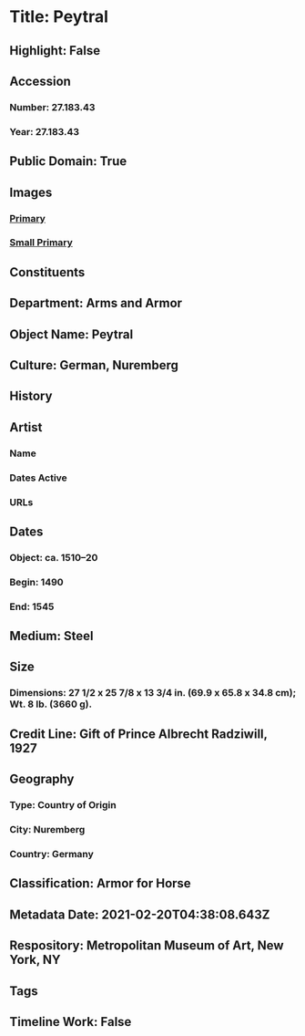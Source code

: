# Title: Peytral
## Highlight: False
## Accession
### Number: 27.183.43
### Year: 27.183.43
## Public Domain: True
## Images
### [Primary](https://images.metmuseum.org/CRDImages/aa/original/DP108799.jpg)
### [Small Primary](https://images.metmuseum.org/CRDImages/aa/web-large/DP108799.jpg)
## Constituents
## Department: Arms and Armor
## Object Name: Peytral
## Culture: German, Nuremberg
## History
## Artist
### Name
### Dates Active
### URLs
## Dates
### Object: ca. 1510–20
### Begin: 1490
### End: 1545
## Medium: Steel
## Size
### Dimensions: 27 1/2 x 25 7/8 x 13 3/4 in. (69.9 x 65.8 x 34.8 cm); Wt. 8 lb. (3660 g).
## Credit Line: Gift of Prince Albrecht Radziwill, 1927
## Geography
### Type: Country of Origin
### City: Nuremberg
### Country: Germany
## Classification: Armor for Horse
## Metadata Date: 2021-02-20T04:38:08.643Z
## Respository: Metropolitan Museum of Art, New York, NY
## Tags
## Timeline Work: False